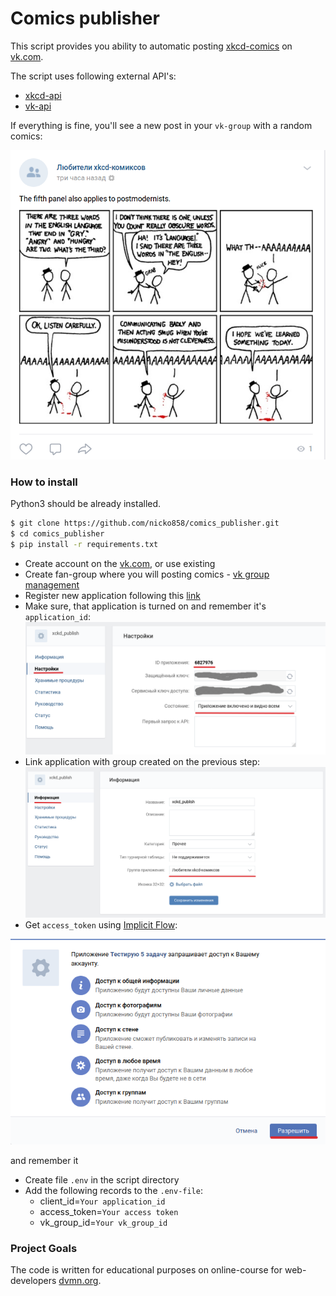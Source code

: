 # Comics publisher

This script provides you ability to automatic posting [xkcd-comics](https://xkcd.com/) on [vk.com](https://vk.com).

The script uses following external API's: 
- [xkcd-api](https://xkcd.com/info.0.json)
- [vk-api](https://api.vk.com) 

If everything is fine, you'll see a new post in your `vk-group` with a random comics:

![027.png](https://github.com/nicko858/comics_publisher/blob/master/screenshots/%D0%92%D1%8B%D0%B4%D0%B5%D0%BB%D0%B5%D0%BD%D0%B8%D0%B5_027.png)

### How to install
Python3 should be already installed.
```bash
$ git clone https://github.com/nicko858/comics_publisher.git
$ cd comics_publisher
$ pip install -r requirements.txt
```

- Create account on the [vk.com](https://vk.com), or use existing
- Create fan-group where you will posting comics - [vk group management](https://vk.com/groups?tab=admin)
- Register new application following this [link](https://vk.com/apps?act=manage)
- Make sure, that application is turned on and remember it's `application_id`:
![023.png](https://github.com/nicko858/comics_publisher/blob/master/screenshots/%D0%92%D1%8B%D0%B4%D0%B5%D0%BB%D0%B5%D0%BD%D0%B8%D0%B5_023.png)
- Link application with group created on the previous step:
![024.png](https://github.com/nicko858/comics_publisher/blob/master/screenshots/%D0%92%D1%8B%D0%B4%D0%B5%D0%BB%D0%B5%D0%BD%D0%B8%D0%B5_024.png)
- Get `access_token` using [Implicit Flow](https://vk.com/dev/implicit_flow_user):

![025.png](https://github.com/nicko858/comics_publisher/blob/master/screenshots/%D0%92%D1%8B%D0%B4%D0%B5%D0%BB%D0%B5%D0%BD%D0%B8%D0%B5_025.png)

and remember it
- Create file `.env` in the script directory
- Add the following records to the `.env-file`:
   - client_id=`Your application_id`
   - access_token=`Your access token`
   - vk_group_id=`Your vk_group_id`

### Project Goals

The code is written for educational purposes on online-course for web-developers [dvmn.org](https://dvmn.org/).
